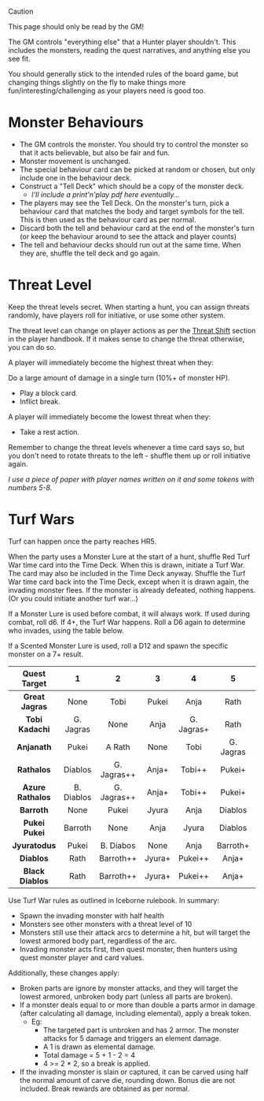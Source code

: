 > [!CAUTION]
> This page should only be read by the GM!

The GM controls "everything else" that a Hunter player shouldn't. This includes the monsters, reading the quest narratives, and anything else you see fit.

You should generally stick to the intended rules of the board game, but changing things slightly on the fly to make things more fun/interesting/challenging as your players need is good too.

# Monster Behaviours

* The GM controls the monster. You should try to control the monster so that it acts believable, but also be fair and fun.
* Monster movement is unchanged.
* The special behaviour card can be picked at random or chosen, but only include one in the behaviour deck.
* Construct a "Tell Deck" which should be a copy of the monster deck. 
  * _I'll include a print'n'play pdf here eventually..._
* The players may see the Tell Deck. On the monster's turn, pick a behaviour card that matches the body and target symbols for the tell. This is then used as the behaviour card as per normal.
* Discard both the tell and behaviour card at the end of the monster's turn (or keep the behaviour around to see the attack and player counts)
* The tell and behaviour decks should run out at the same time. When they are, shuffle the tell deck and go again.

# Threat Level

Keep the threat levels secret. When starting a hunt, you can assign threats randomly, have players roll for initiative, or use some other system.

The threat level can change on player actions as per the [Threat Shift](Player-Handbook#threat-shift) section in the player handbook. If it makes sense to change the threat otherwise, you can do so.

A player will immediately become the highest threat when they:

Do a large amount of damage in a single turn (10%+ of monster HP).
* Play a block card.
* Inflict break.

A player will immediately become the lowest threat when they:

* Take a rest action.

Remember to change the threat levels whenever a time card says so, but you don't need to rotate threats to the left - shuffle them up or roll initiative again.

_I use a piece of paper with player names written on it and some tokens with numbers 5-8._

# Turf Wars

Turf can happen once the party reaches HR5.

When the party uses a Monster Lure at the start of a hunt, shuffle Red Turf War time card into the Time Deck. When this is drawn, initiate a Turf War. The card may also be included in the Time Deck anyway. Shuffle the Turf War time card back into the Time Deck, except when it is drawn again, the invading monster flees. If the monster is already defeated, nothing happens. (Or you could initiate another turf war...)

If a Monster Lure is used before combat, it will always work. If used during combat, roll d6. If 4+, the Turf War happens. Roll a D6 again to determine who invades, using the table below.

If a Scented Monster Lure is used, roll a D12 and spawn the specific monster on a 7+ result.

|  **Quest Target**  	|    **1**   	|    **2**    	|  **3** 	|    **4**   	|   **5**   	|   **6**  	|
|:------------------:	|:----------:	|:-----------:	|:------:	|:----------:	|:---------:	|:--------:	|
|  **Great Jagras**  	|    None    	|     Tobi    	|  Pukei 	|    Anja    	|    Rath   	|   Tobi+  	|
|  **Tobi Kadachi**  	|  G. Jagras 	|     None    	|  Anja  	| G. Jagras+ 	|    Rath   	|   Pukei  	|
|    **Anjanath**    	|    Pukei   	|    A Rath   	|  None  	|    Tobi    	| G. Jagras 	|   Rath   	|
|    **Rathalos**    	|   Diablos  	| G. Jagras++ 	|  Anja+ 	|   Tobi++   	|   Pukei+  	|   None   	|
| **Azure Rathalos** 	| B. Diablos 	| G. Jagras++ 	|  Anja+ 	|   Tobi++   	|   Pukei+  	|  Diablos 	|
|     **Barroth**    	|    None    	|    Pukei    	|  Jyura 	|    Anja    	|  Diablos  	|  Pukei+  	|
|   **Pukei Pukei**  	|   Barroth  	|     None    	|  Anja  	|    Jyura   	|  Diablos  	| Barroth+ 	|
|   **Jyuratodus**   	|    Pukei   	|  B. Diabos  	|  None  	|    Anja    	|  Barroth+ 	|  Diablos 	|
|     **Diablos**    	|    Rath    	|  Barroth++  	| Jyura+ 	|   Pukei++  	|   Anja+   	|   None   	|
|  **Black Diablos** 	|    Rath    	|  Barroth++  	| Jyura+ 	|   Pukei++  	|   Anja+   	|  A. Rath 	|

Use Turf War rules as outlined in Iceborne rulebook. In summary:
* Spawn the invading monster with half health
* Monsters see other monsters with a threat level of 10
* Monsters still use their attack arcs to determine a hit, but will target the lowest armored body part, regardless of the arc.
* Invading monster acts first, then quest monster, then hunters using quest monster player and card values.

Additionally, these changes apply:

* Broken parts are ignore by monster attacks, and they will target the lowest armored, unbroken body part (unless all parts are broken).
* If a monster deals equal to or more than double a parts armor in damage (after calculating all damage, including elemental), apply a break token.
  * Eg:
    * The targeted part is unbroken and has 2 armor. The monster attacks for 5 damage and triggers an element damage.
    * A 1 is drawn as elemental damage.
    * Total damage = 5 + 1 - 2 = 4
    * 4 >= 2 * 2, so a break is applied.
* If the invading monster is slain or captured, it can be carved using half the normal amount of carve die, rounding down. Bonus die are not included. Break rewards are obtained as per normal.
